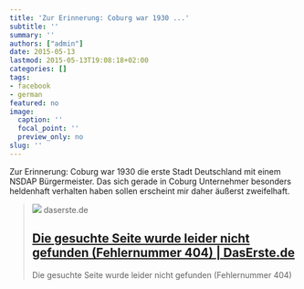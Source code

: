 ```yaml
---
title: 'Zur Erinnerung: Coburg war 1930 ...'
subtitle: ''
summary: ''
authors: ["admin"]
date: 2015-05-13
lastmod: 2015-05-13T19:08:18+02:00
categories: []
tags:
- facebook
- german
featured: no
image:
  caption: ''
  focal_point: ''
  preview_only: no
slug: ''
---
```

Zur Erinnerung: Coburg war 1930 die erste Stadt Deutschland mit einem NSDAP Bürgermeister. Das sich gerade in Coburg Unternehmer besonders heldenhaft verhalten haben sollen erscheint mir daher äußerst zweifelhaft.
> [![](https://www.daserste.de/specials/das-erste-logo-100~_v-varl_51d5ff.jpg)](http://www.daserste.de/information/politik-weltgeschehen/kontraste/videosextern/coburg-will-ns-wehrwirtschaftsfuehrer-ehren-102.html)
> daserste.de
> ## [Die gesuchte Seite wurde leider nicht gefunden (Fehlernummer 404)  | DasErste.de](http://www.daserste.de/information/politik-weltgeschehen/kontraste/videosextern/coburg-will-ns-wehrwirtschaftsfuehrer-ehren-102.html)
>
>Die gesuchte Seite wurde leider nicht gefunden (Fehlernummer 404)


